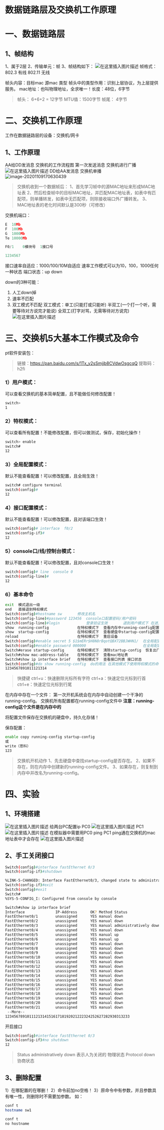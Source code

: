 # 数据链路层及交换机工作原理

# 一、数据链路层

## 1、帧结构

1、属于2层
2、传输单元：帧
3、帧结构如下：
![在这里插入图片描述](16、数据链路层及交换机工作原理/watermark,type_ZmFuZ3poZW5naGVpdGk,shadow_10,text_aHR0cHM6Ly9ibG9nLmNzZG4ubmV0L3dlaXhpbl80NDAzMjIzMg==,size_16,color_FFFFFF,t_70-20201109153429455.png)
帧格式：
802.3 有线
802.11 无线

帧头内容：目标mac 源mac 类型
帧头中的类型作用：识别上层协议，为上层提供服务。
mac地址：也叫物理地址，全求唯一！长度：48位，6字节

> 帧头： 6+6+2 = 12字节
> MTU值：1500字节
> 帧尾： 4字节

# 二、交换机工作原理

工作在数据链路层的设备：交换机/网卡

## 1、工作原理

AA给DD发消息 交换机的工作流程图
第一次发送消息 交换机进行广播
![在这里插入图片描述](16、数据链路层及交换机工作原理/watermark,type_ZmFuZ3poZW5naGVpdGk,shadow_10,text_aHR0cHM6Ly9ibG9nLmNzZG4ubmV0L3dlaXhpbl80NDAzMjIzMg==,size_16,color_FFFFFF,t_70-20201109153430635.png)
DD给AA发消息
交换机单播
![image-20201109170630439](16、数据链路层及交换机工作原理/image-20201109170630439.png)

> 交换机收到一个数据帧后：
> 1、首先学习帧中的源MAC地址来形成MAC地址表
> 2、然后检查帧中的目标MAC地址，并匹配MAC地址表，如表中有匹配项，则单播转发，如表中无匹配项，则除接收端口外广播转发。
> 3、MAC地址表的老化时间默认是300秒（可修改）

交换机端口：

```c
E  10Mb
F  100Mb
G  1000Mb
Te 10000Mb

F0/1    0模块号  1接口号

1234567
```

接口速率自适应：1000/100/10M自适应
速率工作模式可以为10，100，1000任何一种状态
端口状态：up down

down的3种可能：

1. 人工down掉
2. 速率不匹配
3. 双工模式不匹配
   双工模式：单工(只能打或只能听) 半双工(一个打一个听，需要等待对方说完才能说) 全双工(打字对骂，无需等待对方说完)
   ![在这里插入图片描述](16、数据链路层及交换机工作原理/watermark,type_ZmFuZ3poZW5naGVpdGk,shadow_10,text_aHR0cHM6Ly9ibG9nLmNzZG4ubmV0L3dlaXhpbl80NDAzMjIzMg==,size_16,color_FFFFFF,t_70-20201109153430427.png)

# 三、交换机5大基本工作模式及命令

pt软件安装包：

> 链接：https://pan.baidu.com/s/1Tx_v2sSmjjb8CVdwOsgcqQ
> 提取码：h2fi

### 1）用户模式：

可以查看交换机的基本简单配置，且不能做任何修改配置！

```bash
switch> 
1
```

### 2）特权模式：

可以查看所有配置！不能修改配置，但可以做测试，保存，初始化操作！

```bash
switch> enable
switch#
12
```

### 3）全局配置模式：

默认不能查看配置！可以修改配置，且全局生效！

```bash
switch# configure terminal
switch(config)#
12
```

### 4）接口配置模式：

默认不能查看配置！可以修改配置，且对该端口生效！

```bash
switch(config)# interface  f0/2
switch(config-if)#
12
```

### 5）console口/线/控制台模式：

默认不能查看配置！可以修改配置，且对console口生效！

```bash
switch(config)# line  console 0
switch(config-line)#
12
```

### 6）基本命令

```bash
exit  模式退出一级
end   直接退到特权模式
Switch(config)#hostname sw       修改主机名
Switch(config-line)#password 123456  console口配置密码/用户密码
Switch(config-line)#login            登录验证生效       退到用户模式下 在进入需要密码验证
show  running-config             在特权模式下  查看内存中running-config配置文件
show  startup-config             在特权模式下  查看硬盘中startup-config配置文件 验证是否保存
reload                           在特权模式下  重启设备	
Switch(config)#enable secret 5 $1$mERr$H8N8rBqotQBX72BBJWHN1/  在全局配置模式下  配置特权密码   密文
Switch(config)#enable password 000000                          在全局配置模式下  配置特权密码   明文
Switch#erase startup-config      在特权模式下  清除startup-config  恢复出厂设置
Switch#show mac-address-table    在特权模式下  查看mac地址表
Switch#show ip interface brief   在特权模式下  查看接口列表 接口状态
Switch(config)#do show running-config  do的用法 在其他模式下使用特权模式的命令
1234567891011121314
```

> 快捷键
> ctrl+u：快速删除光标所有字符
> ctrl+a：快速定位光标到行首
> ctrl+e：快速定位光标到行尾

在内存中存在一个文件：
第一次开机系统会在内存中自动创建一个干净的running-config。
交换机所有配置都在running-config文件中
**注意：running-config这个文件是在内存中的**

将配置文件保存在交换机的硬盘中，持久化存储！

保存配置：

```bash
enable copy running-config startup-config
或
write（思科）
123
```

> 交换机开机动作
> 1、先去硬盘中查找startup-config是否存在。
> 2、如果不存在，则在内存中创建新的running-config文件。
> 3、如果存在，则复制到内存中并改名为running-config。

# 四、实验

## 1、环境搭建

![在这里插入图片描述](16、数据链路层及交换机工作原理/watermark,type_ZmFuZ3poZW5naGVpdGk,shadow_10,text_aHR0cHM6Ly9ibG9nLmNzZG4ubmV0L3dlaXhpbl80NDAzMjIzMg==,size_16,color_FFFFFF,t_70-20201109153430316.png)
给两台PC配置ip
PC0
![在这里插入图片描述](16、数据链路层及交换机工作原理/watermark,type_ZmFuZ3poZW5naGVpdGk,shadow_10,text_aHR0cHM6Ly9ibG9nLmNzZG4ubmV0L3dlaXhpbl80NDAzMjIzMg==,size_16,color_FFFFFF,t_70-20201109153430415.png)
PC1
![在这里插入图片描述](16、数据链路层及交换机工作原理/watermark,type_ZmFuZ3poZW5naGVpdGk,shadow_10,text_aHR0cHM6Ly9ibG9nLmNzZG4ubmV0L3dlaXhpbl80NDAzMjIzMg==,size_16,color_FFFFFF,t_70-20201109153430366.png)
在模拟器中需要用PC0 ping PC1 ping通在交换机的mac地址表中才会存在
![在这里插入图片描述](16、数据链路层及交换机工作原理/watermark,type_ZmFuZ3poZW5naGVpdGk,shadow_10,text_aHR0cHM6Ly9ibG9nLmNzZG4ubmV0L3dlaXhpbl80NDAzMjIzMg==,size_16,color_FFFFFF,t_70-20201109153430637.png)

## 2、手工关闭接口

```bash
Switch(config)#interface fastEthernet 0/3
Switch(config-if)#shutdown

%LINK-5-CHANGED: Interface FastEthernet0/3, changed state to administratively down
Switch(config-if)#exit
Switch(config)#exit
Switch#
%SYS-5-CONFIG_I: Configured from console by console

Switch#show ip interface brief 
Interface              IP-Address      OK? Method Status                Protocol 
FastEthernet0/1        unassigned      YES manual down                  down 
FastEthernet0/2        unassigned      YES manual down                  down 
FastEthernet0/3        unassigned      YES manual administratively down down 
FastEthernet0/4        unassigned      YES manual down                  down 
FastEthernet0/5        unassigned      YES manual up                    up 
FastEthernet0/6        unassigned      YES manual up                    up 
FastEthernet0/7        unassigned      YES manual down                  down 
FastEthernet0/8        unassigned      YES manual down                  down 
FastEthernet0/9        unassigned      YES manual down                  down 
FastEthernet0/10       unassigned      YES manual down                  down 
FastEthernet0/11       unassigned      YES manual down                  down 
FastEthernet0/12       unassigned      YES manual down                  down 
FastEthernet0/13       unassigned      YES manual down                  down 
FastEthernet0/14       unassigned      YES manual down                  down 
FastEthernet0/15       unassigned      YES manual down                  down 
FastEthernet0/16       unassigned      YES manual down                  down 
FastEthernet0/17       unassigned      YES manual down                  down 
FastEthernet0/18       unassigned      YES manual down                  down 
FastEthernet0/19       unassigned      YES manual down                  down 
FastEthernet0/20       unassigned      YES manual down                  down 
FastEthernet0/21       unassigned      YES manual down                  down 
 --More-- 
123456789101112131415161718192021222324252627282930313233
```

开启接口

```bash
Switch(config)#interface fastEthernet 0/3
Switch(config-if)#no shutdown
12
```

> Status administratively down 表示人为关闭的 物理状态
> Protocol down 协商状态

## 3、删除配置

1）在哪配置的在哪删！
2）命令前加no空格！
3）原命令中有参数，并且参数具有唯一性，则删除时不需要加参数。
如：

```bash
conf t
hostname sw1

conf t
no hostname
```
